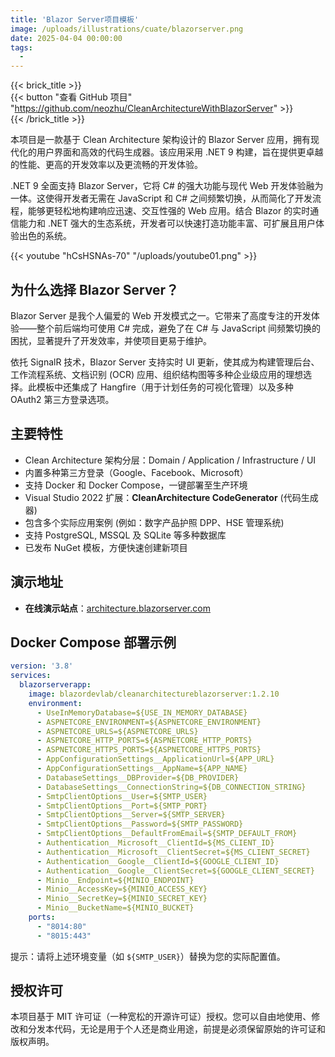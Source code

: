```yaml
---
title: 'Blazor Server项目模板'
image: /uploads/illustrations/cuate/blazorserver.png
date: 2025-04-04 00:00:00
tags: 
  -
---
```


{{< brick_title >}}  
{{< button "查看 GitHub 项目" "https://github.com/neozhu/CleanArchitectureWithBlazorServer" >}}  
{{< /brick_title >}}


本项目是一款基于 Clean Architecture 架构设计的 Blazor Server 应用，拥有现代化的用户界面和高效的代码生成器。该应用采用 .NET 9 构建，旨在提供更卓越的性能、更高的开发效率以及更流畅的开发体验。

.NET 9 全面支持 Blazor Server，它将 C# 的强大功能与现代 Web 开发体验融为一体。这使得开发者无需在 JavaScript 和 C# 之间频繁切换，从而简化了开发流程，能够更轻松地构建响应迅速、交互性强的 Web 应用。结合 Blazor 的实时通信能力和 .NET 强大的生态系统，开发者可以快速打造功能丰富、可扩展且用户体验出色的系统。

{{< youtube "hCsHSNAs-70" "/uploads/youtube01.png" >}}


## 为什么选择 Blazor Server？

Blazor Server 是我个人偏爱的 Web 开发模式之一。它带来了高度专注的开发体验——整个前后端均可使用 C# 完成，避免了在 C# 与 JavaScript 间频繁切换的困扰，显著提升了开发效率，并使项目更易于维护。

依托 SignalR 技术，Blazor Server 支持实时 UI 更新，使其成为构建管理后台、工作流程系统、文档识别 (OCR) 应用、组织结构图等多种企业级应用的理想选择。此模板中还集成了 Hangfire（用于计划任务的可视化管理）以及多种 OAuth2 第三方登录选项。

## 主要特性

- Clean Architecture 架构分层：Domain / Application / Infrastructure / UI
- 内置多种第三方登录（Google、Facebook、Microsoft）
- 支持 Docker 和 Docker Compose，一键部署至生产环境
- Visual Studio 2022 扩展：**CleanArchitecture CodeGenerator** (代码生成器)
- 包含多个实际应用案例 (例如：数字产品护照 DPP、HSE 管理系统)
- 支持 PostgreSQL, MSSQL 及 SQLite 等多种数据库
- 已发布 NuGet 模板，方便快速创建新项目

## 演示地址

- **在线演示站点**：[architecture.blazorserver.com](https://architecture.blazorserver.com)

## Docker Compose 部署示例

```yml
version: '3.8'
services:
  blazorserverapp:
    image: blazordevlab/cleanarchitectureblazorserver:1.2.10
    environment:
      - UseInMemoryDatabase=${USE_IN_MEMORY_DATABASE}
      - ASPNETCORE_ENVIRONMENT=${ASPNETCORE_ENVIRONMENT}
      - ASPNETCORE_URLS=${ASPNETCORE_URLS}
      - ASPNETCORE_HTTP_PORTS=${ASPNETCORE_HTTP_PORTS}
      - ASPNETCORE_HTTPS_PORTS=${ASPNETCORE_HTTPS_PORTS}
      - AppConfigurationSettings__ApplicationUrl=${APP_URL}
      - AppConfigurationSettings__AppName=${APP_NAME}
      - DatabaseSettings__DBProvider=${DB_PROVIDER}
      - DatabaseSettings__ConnectionString=${DB_CONNECTION_STRING}
      - SmtpClientOptions__User=${SMTP_USER}
      - SmtpClientOptions__Port=${SMTP_PORT}
      - SmtpClientOptions__Server=${SMTP_SERVER}
      - SmtpClientOptions__Password=${SMTP_PASSWORD}
      - SmtpClientOptions__DefaultFromEmail=${SMTP_DEFAULT_FROM}
      - Authentication__Microsoft__ClientId=${MS_CLIENT_ID}
      - Authentication__Microsoft__ClientSecret=${MS_CLIENT_SECRET}
      - Authentication__Google__ClientId=${GOOGLE_CLIENT_ID}
      - Authentication__Google__ClientSecret=${GOOGLE_CLIENT_SECRET}
      - Minio__Endpoint=${MINIO_ENDPOINT}
      - Minio__AccessKey=${MINIO_ACCESS_KEY}
      - Minio__SecretKey=${MINIO_SECRET_KEY}
      - Minio__BucketName=${MINIO_BUCKET}
    ports:
      - "8014:80"
      - "8015:443"
```

提示：请将上述环境变量（如 `${SMTP_USER}`）替换为您的实际配置值。

## 授权许可

本项目基于 MIT 许可证（一种宽松的开源许可证）授权。您可以自由地使用、修改和分发本代码，无论是用于个人还是商业用途，前提是必须保留原始的许可证和版权声明。
